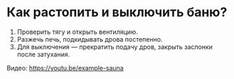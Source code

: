 # Как растопить и выключить баню?

1. Проверить тягу и открыть вентиляцию.
2. Разжечь печь, подкидывать дрова постепенно.
3. Для выключения — прекратить подачу дров, закрыть заслонки после затухания.

Видео: https://youtu.be/example-sauna

